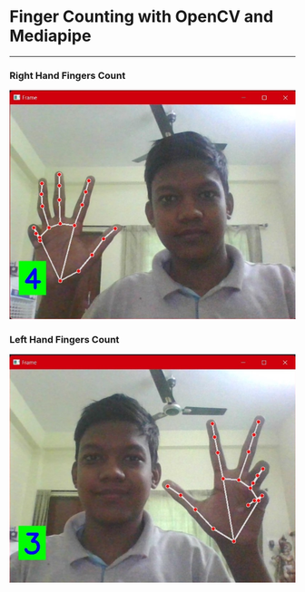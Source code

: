 <h1>Finger Counting with OpenCV and Mediapipe</h1>
<hr />
<h3>Right Hand Fingers Count</h3>
<img src="./right-fingers.jpg"/>
<br />
<h3>Left Hand Fingers Count</h3>
<img src="./left-count.jpg"/>